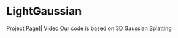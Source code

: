 # LightGaussian

[Project Page]([https://kevin-2017.github.io/lg.github.io/)]| [Video]([https://www.youtube.com/watch?v=GA6rBW6dlIg])
Our code is based on 3D Gaussian Splatting


